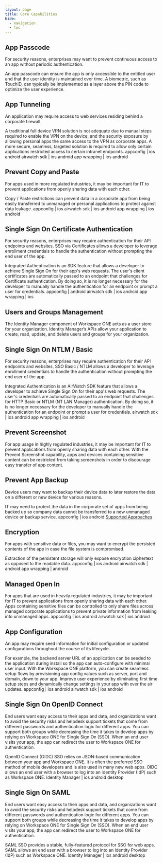 ```yaml
---
layout: page
title: Core Capabilities
hide:
  - navigation
  - toc
---
```

<!-- more -->

## App Passcode

For security reasons, enterprises may want to prevent continuous access to an app without periodic authentication.

An app passcode can ensure the app is only accessible to the entitled user and that the user identity is maintained over time. A biometric, such as TouchID, can typically be implemented as a layer above the PIN code to optimize the user experience.

## App Tunneling

An application may require access to web services residing behind a corporate firewall.

A traditional full device VPN solution is not adequate due to manual steps required to enable the VPN on the device, and the security exposure by allowing personal apps the same access to the VPN as corporate apps. A more secure, seamless, targeted solution is required to allow only certain applications restricted access to certain intranet endpoints.
appconfig | ios android
airwatch sdk | ios android
app wrapping | ios android

## Prevent Copy and Paste

For apps used in more regulated industries, it may be important for IT to prevent applications from openly sharing data with each other.

Copy / Paste restrictions can prevent data in a corporate app from being easily transferred to unmanaged or personal applications to protect against data leakage.
appconfig | ios
airwatch sdk | ios android
app wrapping | ios android

## Single Sign On Certificate Authentication
For security reasons, enterprises may require authentication for their API endpoints and websites, SSO via Certificates allows a developer to leverage enrollment credentials to handle the authentication without prompting the end user of the app. 

Integrated Authentication is an SDK feature that allows a developer to achieve Single Sign On for their app's web requests. The user's client certificates are automatically passed to an endpoint that challenges for Certificate authentication. By doing so, it is no longer necessary for the developer to manually handle the authentication for an endpoint or prompt a user for credentials.
appconfig | android
airwatch sdk | ios android
app wrapping | ios

## Users and Groups Management

The Identity Manager component of Workspace ONE acts as a user store for your organization. Identity Manager’s APIs allow your application to create, read, update, and delete users and groups for your organization.

## Single Sign On NTLM / Basic

For security reasons, enterprises may require authentication for their API endpoints and websites, SSO Basic / NTLM allows a developer to leverage enrollment credentials to handle the authentication without prompting the end user of the app.

Integrated Authentication is an AirWatch SDK feature that allows a developer to achieve Single Sign On for their app's web requests. The user's credentials are automatically passed to an endpoint that challenges for HTTP Basic or NTLM (NT LAN Manager) authentication. By doing so, it is no longer necessary for the developer to manually handle the authentication for an endpoint or prompt a user for credentials.
airwatch sdk | ios android
app wrapping | ios android

## Prevent Screenshot

For app usage in highly regulated industries, it may be important for IT to prevent applications from openly sharing data with each other. With the Prevent Screenshot capability, apps and devices containing sensitive content can be restricted from taking screenshots in order to discourage easy transfer of app content.

## Prevent App Backup

Device users may want to backup their device data to later restore the data on a different or new device for various reasons.

IT may need to protect the data in the corporate set of apps from being backed up so company data cannot be transferred to a new unmanaged device or backup service.
appconfig | ios android
[Supported Approaches](appconfig.md)

## Encryption

For apps with sensitive data or files, you may want to encrypt the persisted contents of the app in case the file system is compromised.

Extraction of the persistent storage will only expose encryption ciphertext as opposed to the readable data.
appconfig | ios android
airwatch sdk | android
app wrapping | android

## Managed Open In

For apps that are used in heavily regulated industries, it may be important for IT to prevent applications from openly sharing data with each other. Apps containing sensitive files can be controlled to only share files across managed corporate applications to prevent private information from leaking into unmanaged apps.
appconfig | ios android
airwatch sdk | ios android

## App Configuration

An app may require seed information for initial configuration or updated configurations throughout the course of its lifecycle.

For example, the backend server URL of an application can be seeded to the application during install so the app can auto-configure with minimal user input. With the Workspace ONE platform, you can create seamless setup flows by provisioning app config values such as server, port and domain, down to your app. Improve user experience by eliminating first time setup steps and dynamically change settings in your app with over the air updates.
appconfig | ios android
airwatch sdk | ios android

## Single Sign On OpenID Connect

End users want easy access to their apps and data, and organizations want to avoid the security risks and helpdesk support tickets that come from different passwords and authentication logic for different apps. You can support both groups while decreasing the time it takes to develop apps by relying on Workspace ONE for Single Sign On (SSO). When an end user visits your app, the app can redirect the user to Workspace ONE for authentication.

OpenID Connect (OIDC) SSO relies on JSON-based communication between your app and Workspace ONE. It is often the preferred SSO method of mobile developers and is also used in many new web apps. OIDC allows an end user with a browser to log into an Identity Provider (IdP) such as Workspace ONE.
Identity Manager | ios android desktop

## Single Sign On SAML

End users want easy access to their apps and data, and organizations want to avoid the security risks and helpdesk support tickets that come from different passwords and authentication logic for different apps. You can support both groups while decreasing the time it takes to develop apps by relying on Workspace ONE for Single Sign On (SSO). When an end user visits your app, the app can redirect the user to Workspace ONE for authentication.

SAML SSO provides a stable, fully-featured protocol for SSO for web apps. SAML allows an end user with a browser to log into an Identity Provider (IdP) such as Workspace ONE.
Identity Manager | ios android desktop